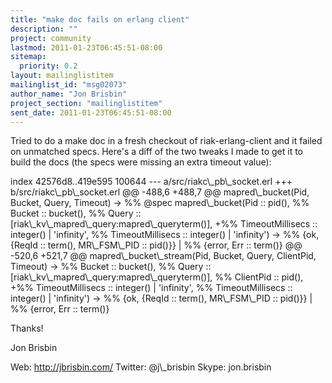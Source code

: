 ```yaml
---
title: "make doc fails on erlang client"
description: ""
project: community
lastmod: 2011-01-23T06:45:51-08:00
sitemap:
  priority: 0.2
layout: mailinglistitem
mailinglist_id: "msg02073"
author_name: "Jon Brisbin"
project_section: "mailinglistitem"
sent_date: 2011-01-23T06:45:51-08:00
---
```



Tried to do a make doc in a fresh checkout of riak-erlang-client and it failed 
on unmatched specs. Here's a diff of the two tweaks I made to get it to build 
the docs (the specs were missing an extra timeout value):

index 42576d8..419e595 100644
--- a/src/riakc\\_pb\\_socket.erl
+++ b/src/riakc\\_pb\\_socket.erl
@@ -488,6 +488,7 @@ mapred\\_bucket(Pid, Bucket, Query, Timeout) -&gt;
 %% @spec mapred\\_bucket(Pid :: pid(),
 %% Bucket :: bucket(),
 %% Query :: [riak\\_kv\\_mapred\\_query:mapred\\_queryterm()],
+%% TimeoutMillisecs :: integer() | 'infinity',
 %% TimeoutMillisecs :: integer() | 'infinity') -&gt;
 %% {ok, {ReqId :: term(), MR\\_FSM\\_PID :: pid()}} |
 %% {error, Err :: term()}
@@ -520,6 +521,7 @@ mapred\\_bucket\\_stream(Pid, Bucket, Query, ClientPid, 
Timeout) -&gt;
 %% Bucket :: bucket(),
 %% Query :: 
[riak\\_kv\\_mapred\\_query:mapred\\_queryterm()],
 %% ClientPid :: pid(),
+%% TimeoutMillisecs :: integer() | 'infinity',
 %% TimeoutMillisecs :: integer() | 'infinity') -&gt;
 %% {ok, {ReqId :: term(), MR\\_FSM\\_PID :: pid()}} |
 %% {error, Err :: term()}


Thanks!

Jon Brisbin

 Web: http://jbrisbin.com/
 Twitter: @j\\_brisbin
 Skype: jon.brisbin

